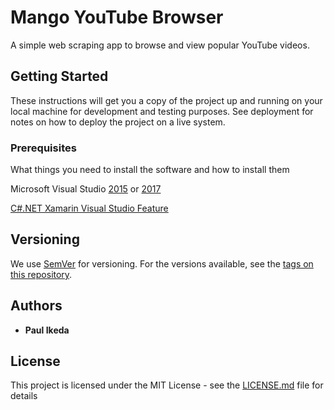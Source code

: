 # Mango YouTube Browser

A simple web scraping app to browse and view popular YouTube videos.

## Getting Started

These instructions will get you a copy of the project up and running on your local machine for development and testing purposes. See deployment for notes on how to deploy the project on a live system.

### Prerequisites

What things you need to install the software and how to install them

Microsoft Visual Studio [2015](https://msdn.microsoft.com/en-us/library/e2h7fzkw.aspx) or [2017](https://docs.microsoft.com/en-us/visualstudio/install/install-visual-studio/)

[C#.NET Xamarin Visual Studio Feature](https://developer.xamarin.com/guides/cross-platform/getting_started/installation/windows/#vs2017)

## Versioning

We use [SemVer](http://semver.org/) for versioning. For the versions available, see the [tags on this repository](https://github.com/ikathegreat/Mango-YouTube-Browser). 

## Authors

* **Paul Ikeda**

## License

This project is licensed under the MIT License - see the [LICENSE.md](LICENSE.md) file for details

